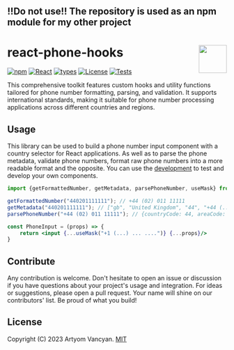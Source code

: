 ## !!Do not use!! The repository is used as an npm module for my other project
# react-phone-hooks <img src="https://github.com/typesnippet.png" align="right" height="64" />

[![npm](https://img.shields.io/npm/v/react-phone-hooks)](https://www.npmjs.com/package/react-phone-hooks)
[![React](https://img.shields.io/badge/react-%E2%89%A516-blue)](https://www.npmjs.com/package/react-phone-hooks)
[![types](https://img.shields.io/npm/types/react-phone-hooks)](https://www.npmjs.com/package/react-phone-hooks)
[![License](https://img.shields.io/npm/l/react-phone-hooks)](https://github.com/typesnippet/react-phone-hooks/blob/master/LICENSE)
[![Tests](https://github.com/typesnippet/react-phone-hooks/actions/workflows/tests.yml/badge.svg)](https://github.com/typesnippet/react-phone-hooks/actions/workflows/tests.yml)

This comprehensive toolkit features custom hooks and utility functions tailored for phone number formatting, parsing,
and validation. It supports international standards, making it suitable for phone number processing applications across
different countries and regions.

## Usage

This library can be used to build a phone number input component with a country selector for React applications. As well
as to parse the phone metadata, validate phone numbers, format raw phone numbers into a more readable format and the
opposite. You can use the [development](./development) to test and develop your own components.

```jsx
import {getFormattedNumber, getMetadata, parsePhoneNumber, useMask} from "react-phone-hooks";

getFormattedNumber("440201111111"); // +44 (02) 011 11111
getMetadata("440201111111"); // ["gb", "United Kingdom", "44", "+44 (..) ... ....."]
parsePhoneNumber("+44 (02) 011 11111"); // {countryCode: 44, areaCode: "02", phoneNumber: "01111111", isoCode: "gb"}

const PhoneInput = (props) => {
    return <input {...useMask("+1 (...) ... ....")} {...props}/>
}
```

## Contribute

Any contribution is welcome. Don't hesitate to open an issue or discussion if you have questions about your project's
usage and integration. For ideas or suggestions, please open a pull request. Your name will shine on our contributors'
list. Be proud of what you build!

## License

Copyright (C) 2023 Artyom Vancyan. [MIT](https://github.com/typesnippet/react-phone-hooks/blob/master/LICENSE)
